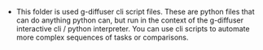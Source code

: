 - This folder is used g-diffuser cli script files. These are python files that can do anything python can, but run in the context of
  the g-diffuser interactive cli / python interpreter. You can use cli scripts to automate more complex sequences of tasks or comparisons.
